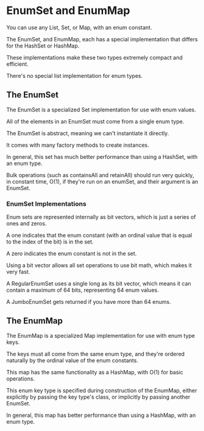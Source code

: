 # EnumSet and EnumMap

You can use any List, Set, or Map, with an enum constant.

The EnumSet, and EnumMap, each has a special implementation that differs
for the HashSet or HashMap.

These implementations make these two types extremely compact and
efficient.

There's no special list implementation for enum types.

## The EnumSet

The EnumSet is a specialized Set implementation for use with enum values.

All of the elements in an EnumSet must come from a single enum type.

The EnumSet is abstract, meaning we can't instantiate it directly.

It comes with many factory methods to create instances.

In general, this set has much better performance than using a HashSet,
with an enum type.

Bulk operations (such as containsAll and retainAll) should run very quickly,
in constant time, O(1), if they're run on an enumSet, and their argument
is an EnumSet.

### EnumSet Implementations

Enum sets are represented internally as bit vectors, which is just a
series of ones and zeros.

A one indicates that the enum constant (with an ordinal value that is equal
to the index of the bit) is in the set.

A zero indicates the enum constant is not in the set.

Using a bit vector allows all set operations to use bit math, which makes
it very fast.

A RegularEnumSet uses a single long as its bit vector, which means it can
contain a maximum of 64 bits, representing 64 enum values.

A JumboEnumSet gets returned if you have more than 64 enums.

## The EnumMap

The EnumMap is a specialized Map implementation for use with enum type
keys.

The keys must all come from the same enum type, and they're ordered naturally
by the ordinal value of the enum constants.

This map has the same functionality as a HashMap, with O(1) for basic
operations.

This enum key type is specified during construction of the EnumMap, either
explicitly by passing the key type's class, or implicitly by passing
another EnumSet.

In general, this map has better performance than using a HashMap, with
an enum type.